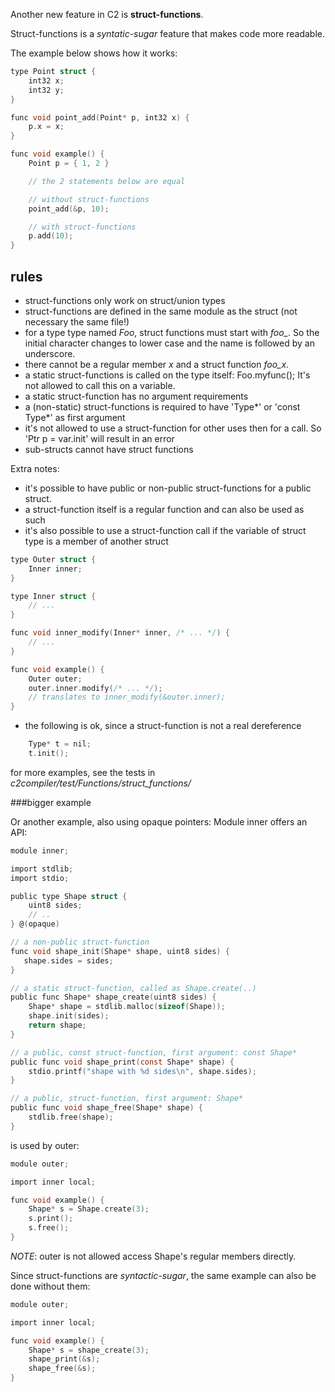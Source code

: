 
Another new feature in C2 is __struct-functions__.

Struct-functions is a _syntatic-sugar_ feature that makes code more readable.

The example below shows how it works:

```c
type Point struct {
    int32 x;
    int32 y;
}

func void point_add(Point* p, int32 x) {
    p.x = x;
}

func void example() {
    Point p = { 1, 2 }

    // the 2 statements below are equal

    // without struct-functions
    point_add(&p, 10);

    // with struct-functions
    p.add(10);
}
```

## rules
* struct-functions only work on struct/union types
* struct-functions are defined in the same module as the struct (not necessary the same file!)
* for a type type named _Foo_, struct functions must start with _foo\__. So the initial character changes to lower case and the name
    is followed by an underscore.
* there cannot be a regular member _x_ and a struct function _foo\_x_.
* a static struct-functions is called on the type itself: Foo.myfunc(); It's not allowed
    to call this on a variable.
* a static struct-function has no argument requirements
* a (non-static) struct-functions is required to have 'Type\*' or 'const Type\*' as first argument
* it's not allowed to use a struct-function for other uses then for a call. So 'Ptr p = var.init'
    will result in an error
* sub-structs cannot have struct functions

Extra notes:

* it's possible to have public or non-public struct-functions for a public struct.
* a struct-function itself is a regular function and can also be used as such
* it's also possible to use a struct-function call if the variable of struct type is a member of
    another struct
```c
type Outer struct {
    Inner inner;
}

type Inner struct {
    // ...
}

func void inner_modify(Inner* inner, /* ... */) {
    // ...
}

func void example() {
    Outer outer;
    outer.inner.modify(/* ... */);
    // translates to inner_modify(&outer.inner);
}
```

* the following is ok, since a struct-function is not a real dereference
```c
    Type* t = nil;
    t.init();
```

for more examples, see the tests in _c2compiler/test/Functions/struct_functions/_


###bigger example

Or another example, also using opaque pointers:
Module inner offers an API:

```c
module inner;

import stdlib;
import stdio;

public type Shape struct {
    uint8 sides;
    // ..
} @(opaque)

// a non-public struct-function
func void shape_init(Shape* shape, uint8 sides) {
   shape.sides = sides;
}

// a static struct-function, called as Shape.create(..)
public func Shape* shape_create(uint8 sides) {
    Shape* shape = stdlib.malloc(sizeof(Shape));
    shape.init(sides);
    return shape;
}

// a public, const struct-function, first argument: const Shape*
public func void shape_print(const Shape* shape) {
    stdio.printf("shape with %d sides\n", shape.sides);
}

// a public, struct-function, first argument: Shape*
public func void shape_free(Shape* shape) {
    stdlib.free(shape);
}
```

is used by outer:

```c
module outer;

import inner local;

func void example() {
    Shape* s = Shape.create(3);
    s.print();
    s.free();
}
```

_NOTE_: outer is not allowed access Shape's regular members directly.

Since struct-functions are _syntactic-sugar_, the same example can also be done
without them:

```c
module outer;

import inner local;

func void example() {
    Shape* s = shape_create(3);
    shape_print(&s);
    shape_free(&s);
}
```


